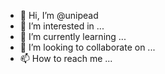 - 👋 Hi, I’m @unipead
- 👀 I’m interested in ...
- 🌱 I’m currently learning ...
- 💞️ I’m looking to collaborate on ...
- 📫 How to reach me ...

<!---
unipead/unipead is a ✨ special ✨ repository because its `README.md` (this file) appears on your GitHub profile.
You can click the Preview link to take a look at your changes.
--->
